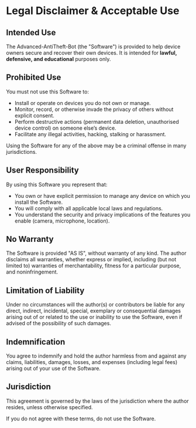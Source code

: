 # Legal Disclaimer & Acceptable Use

## Intended Use
The Advanced-AntiTheft-Bot (the "Software") is provided to help device owners secure and recover their own devices. It is intended for **lawful, defensive, and educational** purposes only.

## Prohibited Use
You must not use this Software to:
- Install or operate on devices you do not own or manage.
- Monitor, record, or otherwise invade the privacy of others without explicit consent.
- Perform destructive actions (permanent data deletion, unauthorised device control) on someone else’s device.
- Facilitate any illegal activities, hacking, stalking or harassment.

Using the Software for any of the above may be a criminal offense in many jurisdictions.

## User Responsibility
By using this Software you represent that:
- You own or have explicit permission to manage any device on which you install the Software.
- You will comply with all applicable local laws and regulations.
- You understand the security and privacy implications of the features you enable (camera, microphone, location).

## No Warranty
The Software is provided "AS IS", without warranty of any kind. The author disclaims all warranties, whether express or implied, including (but not limited to) warranties of merchantability, fitness for a particular purpose, and noninfringement.

## Limitation of Liability
Under no circumstances will the author(s) or contributors be liable for any direct, indirect, incidental, special, exemplary or consequential damages arising out of or related to the use or inability to use the Software, even if advised of the possibility of such damages.

## Indemnification
You agree to indemnify and hold the author harmless from and against any claims, liabilities, damages, losses, and expenses (including legal fees) arising out of your use of the Software.

## Jurisdiction
This agreement is governed by the laws of the jurisdiction where the author resides, unless otherwise specified.

If you do not agree with these terms, do not use the Software.

